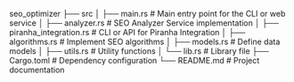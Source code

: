 seo_optimizer
├── src
│   ├── main.rs            # Main entry point for the CLI or web service
│   ├── analyzer.rs        # SEO Analyzer Service implementation
│   ├── piranha_integration.rs # CLI or API for Piranha Integration
│   ├── algorithms.rs      # Implement SEO algorithms
│   ├── models.rs          # Define data models
│   ├── utils.rs           # Utility functions
│   └── lib.rs             # Library file
├── Cargo.toml             # Dependency configuration
└── README.md              # Project documentation
